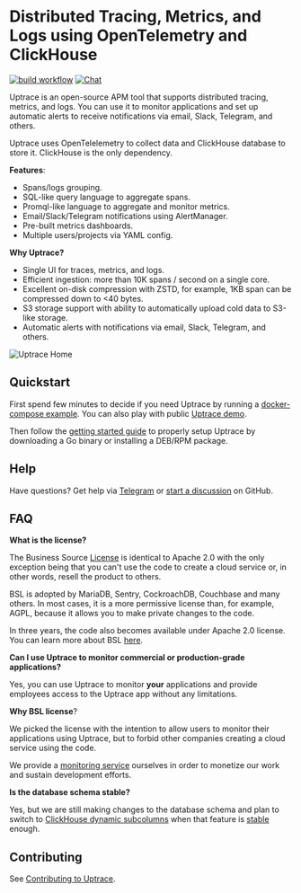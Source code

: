 # Distributed Tracing, Metrics, and Logs using OpenTelemetry and ClickHouse

[![build workflow](https://github.com/uptrace/uptrace/actions/workflows/build-and-test.yml/badge.svg)](https://github.com/uptrace/uptrace/actions)
[![Chat](https://img.shields.io/badge/-telegram-red?color=white&logo=telegram&logoColor=black)](https://t.me/uptrace)

Uptrace is an open-source APM tool that supports distributed tracing, metrics, and logs. You can use
it to monitor applications and set up automatic alerts to receive notifications via email, Slack,
Telegram, and others.

Uptrace uses OpenTelelemetry to collect data and ClickHouse database to store it. ClickHouse is the
only dependency.

**Features**:

- Spans/logs grouping.
- SQL-like query language to aggregate spans.
- Promql-like language to aggregate and monitor metrics.
- Email/Slack/Telegram notifications using AlertManager.
- Pre-built metrics dashboards.
- Multiple users/projects via YAML config.

**Why Uptrace?**

- Single UI for traces, metrics, and logs.
- Efficient ingestion: more than 10K spans / second on a single core.
- Excellent on-disk compression with ZSTD, for example, 1KB span can be compressed down to <40
  bytes.
- S3 storage support with ability to automatically upload cold data to S3-like storage.
- Automatic alerts with notifications via email, Slack, Telegram, and others.

![Uptrace Home](https://uptrace.dev/get/uptrace/home.png)

## Quickstart

First spend few minutes to decide if you need Uptrace by running a
[docker-compose example](example/docker). You can also play with public
[Uptrace demo](https://app.uptrace.dev/play).

Then follow the [getting started guide](https://uptrace.dev/get/get-started.html) to properly setup
Uptrace by downloading a Go binary or installing a DEB/RPM package.

## Help

Have questions? Get help via [Telegram](https://t.me/uptrace) or
[start a discussion](https://github.com/uptrace/uptrace/discussions) on GitHub.

## FAQ

**What is the license?**

The Business Source [License](LICENSE) is identical to Apache 2.0 with the only exception being that
you can't use the code to create a cloud service or, in other words, resell the product to others.

BSL is adopted by MariaDB, Sentry, CockroachDB, Couchbase and many others. In most cases, it is a
more permissive license than, for example, AGPL, because it allows you to make private changes to
the code.

In three years, the code also becomes available under Apache 2.0 license. You can learn more about
BSL [here](https://mariadb.com/bsl-faq-adopting/).

**Can I use Uptrace to monitor commercial or production-grade applications?**

Yes, you can use Uptrace to monitor **your** applications and provide employees access to the
Uptrace app without any limitations.

**Why BSL license**?

We picked the license with the intention to allow users to monitor their applications using Uptrace,
but to forbid other companies creating a cloud service using the code.

We provide a [monitoring service](https://uptrace.dev/) ourselves in order to monetize our work and
sustain development efforts.

**Is the database schema stable?**

Yes, but we are still making changes to the database schema and plan to switch to
[ClickHouse dynamic subcolumns](https://github.com/ClickHouse/ClickHouse/pull/23932) when that
feature is
[stable](https://github.com/ClickHouse/ClickHouse/issues?q=is%3Aissue+is%3Aopen+label%3Acomp-type-object)
enough.

## Contributing

See [Contributing to Uptrace](https://uptrace.dev/get/contributing.html).
